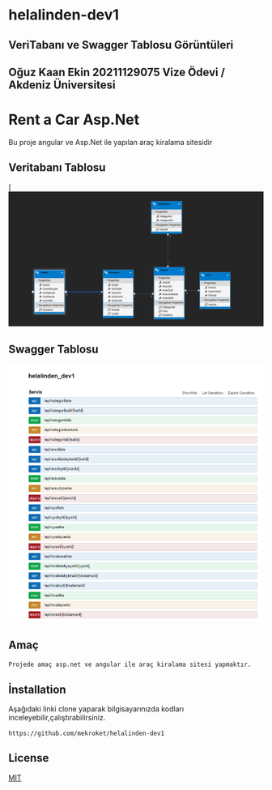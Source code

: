 # helalinden-dev1
## VeriTabanı ve Swagger Tablosu Görüntüleri
## Oğuz Kaan Ekin 20211129075 Vize Ödevi / Akdeniz Üniversitesi
# Rent a Car Asp.Net
Bu proje angular ve Asp.Net ile yapılan araç kiralama sitesidir


## Veritabanı Tablosu

[![VeriTabanı](https://github.com/mekroket/helalinden-dev1/blob/master/verisemasi.png)

## Swagger Tablosu
![Swagger Görüntüsü](https://github.com/mekroket/helalinden-dev1/blob/master/swagger.png)


## Amaç
```
Projede amaç asp.net ve angular ile araç kiralama sitesi yapmaktır.
```

## İnstallation
Aşağıdaki linki clone yaparak bilgisayarınızda kodları inceleyebilir,çalıştırabilirsiniz.
```
https://github.com/mekroket/helalinden-dev1
```

## License

[MIT](https://choosealicense.com/licenses/mit/)

